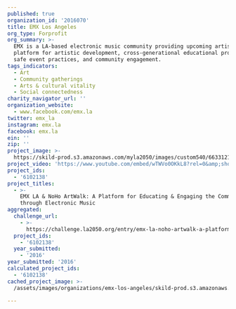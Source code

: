 ```yaml
---
published: true
organization_id: '2016070'
title: EMX Los Angeles
org_type: Forprofit
org_summary: >-
  EMX is a LA-based electronic music community providing upcoming artists a
  platform for artistic development, cross-generational educational programs,
  safe event practices, and community engagement.
tags_indicators:
  - Art
  - Community gatherings
  - Arts & cultural vitality
  - Social connectedness
charity_navigator_url: ''
organization_website:
  - www.facebook.com/emx.la
twitter: emx_la
instagram: emx.la
facebook: emx.la
ein: ''
zip: ''
project_image: >-
  https://skild-prod.s3.amazonaws.com/myla2050/images/custom540/6633121265741-team91.jpg
project_video: 'https://www.youtube.com/embed/wTWVo0OKkL8?rel=0&amp;showinfo=0'
project_ids:
  - '6102138'
project_titles:
  - >-
    EMX LA & NoHo ArtWalk: A Platform for Educating & Engaging the Community
    through Electronic Music
aggregated:
  challenge_url:
    - >-
      https://challenge.la2050.org/entry/emx-la-noho-artwalk-a-platform-for-educating-engaging-the-community-through-electronic-music
  project_ids:
    - '6102138'
  year_submitted:
    - '2016'
year_submitted: '2016'
calculated_project_ids:
  - '6102138'
cached_project_image: >-
  /assets/images/organizations/emx-los-angeles/skild-prod.s3.amazonaws.com/myla2050/images/custom540/6633121265741-team91.jpg

---
```

